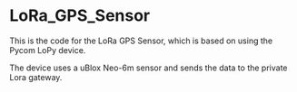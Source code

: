 # LoRa_GPS_Sensor

This is the code for the LoRa GPS Sensor, which is based on using the Pycom LoPy device.

The device uses a uBlox Neo-6m sensor and sends the data to the private Lora gateway.